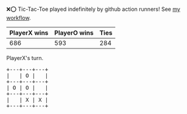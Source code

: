 :x::o: Tic-Tac-Toe played indefinitely by github action runners! See [my workflow](.github/workflows/play.yaml).

|PlayerX wins|PlayerO wins|Ties|
|-|-|-|
|686|593|284|

PlayerX's turn.

<pre>
+---+---+---+
|   | O |   |
+---+---+---+
| O | O |   |
+---+---+---+
|   | X | X |
+---+---+---+
</pre>